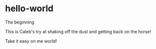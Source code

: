 # hello-world
The beginning

This is Caleb's try at shaking off the dust and getting back on the horse!

Take it easy on me world!
